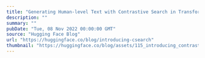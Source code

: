 ```yaml
---
title: "Generating Human-level Text with Contrastive Search in Transformers 🤗"
description: ""
summary: ""
pubDate: "Tue, 08 Nov 2022 00:00:00 GMT"
source: "Hugging Face Blog"
url: "https://huggingface.co/blog/introducing-csearch"
thumbnail: "https://huggingface.co/blog/assets/115_introducing_contrastive_search/thumbnail.png"
---
```


